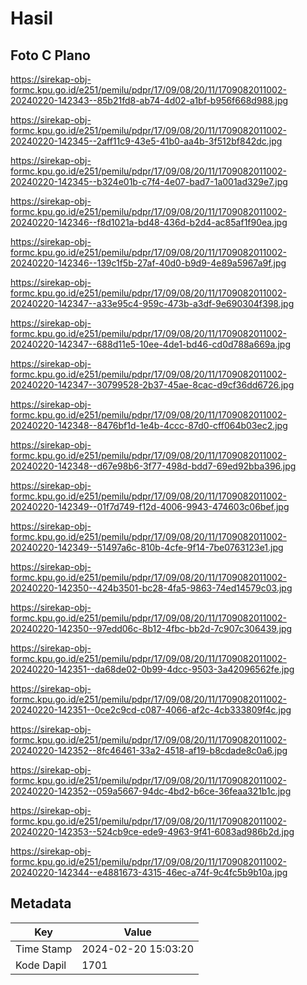 # Hasil

## Foto C Plano

https://sirekap-obj-formc.kpu.go.id/e251/pemilu/pdpr/17/09/08/20/11/1709082011002-20240220-142343--85b21fd8-ab74-4d02-a1bf-b956f668d988.jpg

https://sirekap-obj-formc.kpu.go.id/e251/pemilu/pdpr/17/09/08/20/11/1709082011002-20240220-142345--2aff11c9-43e5-41b0-aa4b-3f512bf842dc.jpg

https://sirekap-obj-formc.kpu.go.id/e251/pemilu/pdpr/17/09/08/20/11/1709082011002-20240220-142345--b324e01b-c7f4-4e07-bad7-1a001ad329e7.jpg

https://sirekap-obj-formc.kpu.go.id/e251/pemilu/pdpr/17/09/08/20/11/1709082011002-20240220-142346--f8d1021a-bd48-436d-b2d4-ac85af1f90ea.jpg

https://sirekap-obj-formc.kpu.go.id/e251/pemilu/pdpr/17/09/08/20/11/1709082011002-20240220-142346--139c1f5b-27af-40d0-b9d9-4e89a5967a9f.jpg

https://sirekap-obj-formc.kpu.go.id/e251/pemilu/pdpr/17/09/08/20/11/1709082011002-20240220-142347--a33e95c4-959c-473b-a3df-9e690304f398.jpg

https://sirekap-obj-formc.kpu.go.id/e251/pemilu/pdpr/17/09/08/20/11/1709082011002-20240220-142347--688d11e5-10ee-4de1-bd46-cd0d788a669a.jpg

https://sirekap-obj-formc.kpu.go.id/e251/pemilu/pdpr/17/09/08/20/11/1709082011002-20240220-142347--30799528-2b37-45ae-8cac-d9cf36dd6726.jpg

https://sirekap-obj-formc.kpu.go.id/e251/pemilu/pdpr/17/09/08/20/11/1709082011002-20240220-142348--8476bf1d-1e4b-4ccc-87d0-cff064b03ec2.jpg

https://sirekap-obj-formc.kpu.go.id/e251/pemilu/pdpr/17/09/08/20/11/1709082011002-20240220-142348--d67e98b6-3f77-498d-bdd7-69ed92bba396.jpg

https://sirekap-obj-formc.kpu.go.id/e251/pemilu/pdpr/17/09/08/20/11/1709082011002-20240220-142349--01f7d749-f12d-4006-9943-474603c06bef.jpg

https://sirekap-obj-formc.kpu.go.id/e251/pemilu/pdpr/17/09/08/20/11/1709082011002-20240220-142349--51497a6c-810b-4cfe-9f14-7be0763123e1.jpg

https://sirekap-obj-formc.kpu.go.id/e251/pemilu/pdpr/17/09/08/20/11/1709082011002-20240220-142350--424b3501-bc28-4fa5-9863-74ed14579c03.jpg

https://sirekap-obj-formc.kpu.go.id/e251/pemilu/pdpr/17/09/08/20/11/1709082011002-20240220-142350--97edd06c-8b12-4fbc-bb2d-7c907c306439.jpg

https://sirekap-obj-formc.kpu.go.id/e251/pemilu/pdpr/17/09/08/20/11/1709082011002-20240220-142351--da68de02-0b99-4dcc-9503-3a42096562fe.jpg

https://sirekap-obj-formc.kpu.go.id/e251/pemilu/pdpr/17/09/08/20/11/1709082011002-20240220-142351--0ce2c9cd-c087-4066-af2c-4cb333809f4c.jpg

https://sirekap-obj-formc.kpu.go.id/e251/pemilu/pdpr/17/09/08/20/11/1709082011002-20240220-142352--8fc46461-33a2-4518-af19-b8cdade8c0a6.jpg

https://sirekap-obj-formc.kpu.go.id/e251/pemilu/pdpr/17/09/08/20/11/1709082011002-20240220-142352--059a5667-94dc-4bd2-b6ce-36feaa321b1c.jpg

https://sirekap-obj-formc.kpu.go.id/e251/pemilu/pdpr/17/09/08/20/11/1709082011002-20240220-142353--524cb9ce-ede9-4963-9f41-6083ad986b2d.jpg

https://sirekap-obj-formc.kpu.go.id/e251/pemilu/pdpr/17/09/08/20/11/1709082011002-20240220-142344--e4881673-4315-46ec-a74f-9c4fc5b9b10a.jpg


## Metadata

| Key        | Value               |
| ---------- | ------------------- |
| Time Stamp | 2024-02-20 15:03:20 |
| Kode Dapil | 1701                |



